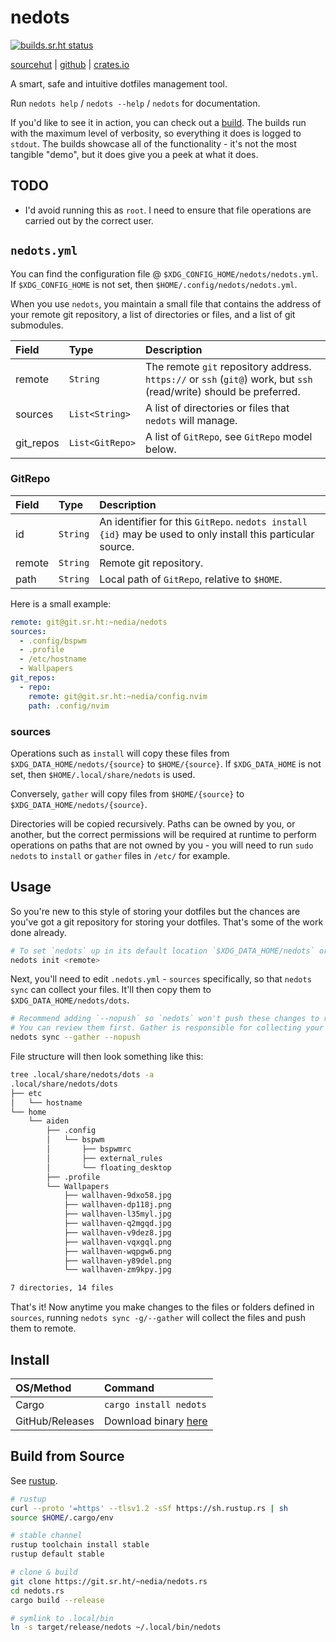 # nedots

[![builds.sr.ht status](https://builds.sr.ht/~nedia.svg)](https://builds.sr.ht/~nedia?)

[sourcehut](https://git.sr.ht/~nedia/nedots.rs) | [github](https://github.com/aidenlangley/nedots.rs) | [crates.io](https://crates.io/crates/nedots)

A smart, safe and intuitive dotfiles management tool.

Run `nedots help` / `nedots --help` / `nedots` for documentation.

If you'd like to see it in action, you can check out a [build](https://builds.sr.ht/~nedia/job/916855).
The builds run with the maximum level of verbosity, so everything it does is
logged to `stdout`. The builds showcase all of the functionality - it's not the
most tangible "demo", but it does give you a peek at what it does.

## TODO

- I'd avoid running this as `root`. I need to ensure that file operations are
  carried out by the correct user.

## `nedots.yml`

You can find the configuration file @ `$XDG_CONFIG_HOME/nedots/nedots.yml`. If
`$XDG_CONFIG_HOME` is not set, then `$HOME/.config/nedots/nedots.yml`.

When you use `nedots`, you maintain a small file that contains the address of your
remote git repository, a list of directories or files, and a list of git submodules.

| Field     | Type            | Description                                                                                                         |
| :-------- | :-------------- | :------------------------------------------------------------------------------------------------------------------ |
| remote    | `String`        | The remote `git` repository address. `https://` or `ssh` (`git@`) work, but `ssh` (read/write) should be preferred. |
| sources   | `List<String>`  | A list of directories or files that `nedots` will manage.                                                           |
| git_repos | `List<GitRepo>` | A list of `GitRepo`, see `GitRepo` model below.                                                                     |

### GitRepo

| Field  | Type     | Description                                                                                                 |
| :----- | :------- | :---------------------------------------------------------------------------------------------------------- |
| id     | `String` | An identifier for this `GitRepo`. `nedots install {id}` may be used to only install this particular source. |
| remote | `String` | Remote git repository.                                                                                      |
| path   | `String` | Local path of `GitRepo`, relative to `$HOME`.                                                               |

Here is a small example:

```yml
remote: git@git.sr.ht:~nedia/nedots
sources:
  - .config/bspwm
  - .profile
  - /etc/hostname
  - Wallpapers
git_repos:
  - repo:
    remote: git@git.sr.ht:~nedia/config.nvim
    path: .config/nvim
```

### sources

Operations such as `install` will copy these files from `$XDG_DATA_HOME/nedots/{source}`
to `$HOME/{source}`. If `$XDG_DATA_HOME` is not set, then `$HOME/.local/share/nedots`
is used.

Conversely, `gather` will copy files from `$HOME/{source}` to `$XDG_DATA_HOME/nedots/{source}`.

Directories will be copied recursively. Paths can be owned by you, or another, but the correct
permissions will be required at runtime to perform operations on paths that are not owned by
you - you will need to run `sudo nedots` to `install` or `gather` files in `/etc/` for example.

## Usage

So you're new to this style of storing your dotfiles but the chances are you've
got a git repository for storing your dotfiles. That's some of the work done already.

```sh
# To set `nedots` up in its default location `$XDG_DATA_HOME/nedots` or `$HOME/.local/share/nedots`.
nedots init <remote>
```

Next, you'll need to edit `.nedots.yml` - `sources` specifically, so that `nedots sync`
can collect your files. It'll then copy them to `$XDG_DATA_HOME/nedots/dots`.

```sh
# Recommend adding `--nopush` so `nedots` won't push these changes to remote.
# You can review them first. Gather is responsible for collecting your files.
nedots sync --gather --nopush
```

File structure will then look something like this:

```sh
tree .local/share/nedots/dots -a
.local/share/nedots/dots
├── etc
│   └── hostname
└── home
    └── aiden
        ├── .config
        │   └── bspwm
        │       ├── bspwmrc
        │       ├── external_rules
        │       └── floating_desktop
        ├── .profile
        └── Wallpapers
            ├── wallhaven-9dxo58.jpg
            ├── wallhaven-dp118j.png
            ├── wallhaven-l35myl.jpg
            ├── wallhaven-q2mgqd.jpg
            ├── wallhaven-v9dez8.jpg
            ├── wallhaven-vqxgql.png
            ├── wallhaven-wqpgw6.png
            ├── wallhaven-y89del.png
            └── wallhaven-zm9kpy.jpg

7 directories, 14 files
```

That's it! Now anytime you make changes to the files or folders defined in
`sources`, running `nedots sync -g/--gather` will collect the files and push
them to remote.

## Install

| OS/Method       | Command                                                                    |
| :-------------- | :------------------------------------------------------------------------- |
| Cargo           | `cargo install nedots`                                                     |
| GitHub/Releases | Download binary [here](https://github.com/aidenlangley/nedots.rs/releases) |

<!-- | Arch      | `yay -S nedots`        | -->

## Build from Source

See [rustup](https://rustup.rs/).

```sh
# rustup
curl --proto '=https' --tlsv1.2 -sSf https://sh.rustup.rs | sh
source $HOME/.cargo/env

# stable channel
rustup toolchain install stable
rustup default stable

# clone & build
git clone https://git.sr.ht/~nedia/nedots.rs
cd nedots.rs
cargo build --release

# symlink to .local/bin
ln -s target/release/nedots ~/.local/bin/nedots
```
